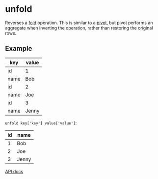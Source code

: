 # unfold

Reverses a [fold](./fold.md) operation. This is similar to a [pivot](./pivot.md), but pivot performs an aggregate when inverting the operation, rather than restoring the original rows.

## Example

| key  | value |
| ---- | ----- |
| id   | 1     |
| name | Bob   |
| id   | 2     |
| name | Joe   |
| id   | 3     |
| name | Jenny |

`unfold key['key'] value['value']`:

| id  | name  |
| --- | ----- |
| 1   | Bob   |
| 2   | Joe   |
| 3   | Jenny |

[API docs](https://github.com/microsoft/datashaper/blob/main/javascript/schema/docs/markdown/schema.unfoldargs.md)